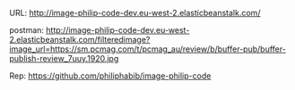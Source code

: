 ﻿URL: 
http://image-philip-code-dev.eu-west-2.elasticbeanstalk.com/

postman:
http://image-philip-code-dev.eu-west-2.elasticbeanstalk.com/filteredimage?image_url=https://sm.pcmag.com/t/pcmag_au/review/b/buffer-pub/buffer-publish-review_7uuy.1920.jpg

Rep:
https://github.com/philiphabib/image-philip-code
